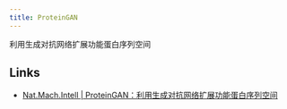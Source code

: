 ```yaml
---
title: ProteinGAN
---
```


利用生成对抗网络扩展功能蛋白序列空间



## Links

- [Nat.Mach.Intell | ProteinGAN：利用生成对抗网络扩展功能蛋白序列空间](https://zhuanlan.zhihu.com/p/363295730)